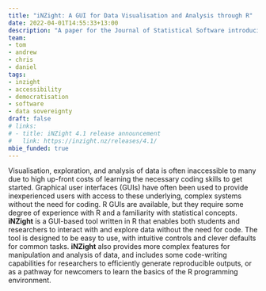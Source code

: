 ```yaml
---
title: "iNZight: A GUI for Data Visualisation and Analysis through R"
date: 2022-04-01T14:55:33+13:00
description: "A paper for the Journal of Statistical Software introducing iNZight as a tool for democratising data."
team:
- tom
- andrew
- chris
- daniel
tags:
- inzight
- accessibility
- democratisation
- software
- data sovereignty
draft: false
# links:
# - title: iNZight 4.1 release announcement
#   link: https://inzight.nz/releases/4.1/
mbie_funded: true
---
```


Visualisation, exploration, and analysis of data is often inaccessible to many due to high up-front costs of learning the necessary coding skills to get started. Graphical user interfaces (GUIs) have often been used to provide inexperienced users with access to these underlying, complex systems without the need for coding. R GUIs are available, but they require some degree of experience with R and a familiarity with statistical concepts. **iNZight** is a GUI-based tool written in R that enables both students and researchers to interact with and explore data without the need for code. The tool is designed to be easy to use, with intuitive controls and clever defaults for common tasks. **iNZight** also provides more complex features for manipulation and analysis of data, and includes some code-writing capabilities for researchers to efficiently generate reproducible outputs, or as a pathway for newcomers to learn the basics of the R programming environment.
